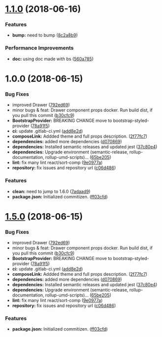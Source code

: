 # [1.1.0](https://module.kopaxgroup.com/bootstrap-styled/bootstrap-styled.yeutech.com/compare/v1.0.0...v1.1.0) (2018-06-16)


### Features

* **bump:** need to bump ([8c2a8b9](https://module.kopaxgroup.com/bootstrap-styled/bootstrap-styled.yeutech.com/commit/8c2a8b9))


### Performance Improvements

* **doc:** using doc made with bs ([560a785](https://module.kopaxgroup.com/bootstrap-styled/bootstrap-styled.yeutech.com/commit/560a785))

# 1.0.0 (2018-06-15)


### Bug Fixes

* improved Drawer ([792ed69](https://module.kopaxgroup.com/bootstrap-styled/bootstrap-styled.yeutech.com/commit/792ed69))
* minor bugs & feat: Drawer component props docker. Run build dist, if you pull this commit ([b30cfc9](https://module.kopaxgroup.com/bootstrap-styled/bootstrap-styled.yeutech.com/commit/b30cfc9))
* **BootstrapProvider:** BREAKING CHANGE move to bootstrap-styled-provider ([78a91f5](https://module.kopaxgroup.com/bootstrap-styled/bootstrap-styled.yeutech.com/commit/78a91f5))
* **ci:** update .gitlab-ci.yml ([add8e2d](https://module.kopaxgroup.com/bootstrap-styled/bootstrap-styled.yeutech.com/commit/add8e2d))
* **composeLink:** Addded theme and full props description. ([2f77fc7](https://module.kopaxgroup.com/bootstrap-styled/bootstrap-styled.yeutech.com/commit/2f77fc7))
* **dependencies:** added more dependencies ([d070869](https://module.kopaxgroup.com/bootstrap-styled/bootstrap-styled.yeutech.com/commit/d070869))
* **dependencies:** Installed semantic releases and updated jest ([37c80e4](https://module.kopaxgroup.com/bootstrap-styled/bootstrap-styled.yeutech.com/commit/37c80e4))
* **dependencies:** Upgrade environment (semantic-release, rollup-documentation, rollup-umd-scripts)... ([65be205](https://module.kopaxgroup.com/bootstrap-styled/bootstrap-styled.yeutech.com/commit/65be205))
* **lint:** fix many lint react/sort-comp ([9e0977a](https://module.kopaxgroup.com/bootstrap-styled/bootstrap-styled.yeutech.com/commit/9e0977a))
* **repository:** fix issues and repository url ([c06d486](https://module.kopaxgroup.com/bootstrap-styled/bootstrap-styled.yeutech.com/commit/c06d486))


### Features

* **clean:** need to jump to 1.6.0 ([7adaad9](https://module.kopaxgroup.com/bootstrap-styled/bootstrap-styled.yeutech.com/commit/7adaad9))
* **package.json:** Initialized commitizen. ([ff03cfd](https://module.kopaxgroup.com/bootstrap-styled/bootstrap-styled.yeutech.com/commit/ff03cfd))

# [1.5.0](https://module.kopaxgroup.com/bootstrap-styled/bootstrap-styled.yeutech.com/compare/v1.4.1...v1.5.0) (2018-06-15)


### Bug Fixes

* improved Drawer ([792ed69](https://module.kopaxgroup.com/bootstrap-styled/bootstrap-styled.yeutech.com/commit/792ed69))
* minor bugs & feat: Drawer component props docker. Run build dist, if you pull this commit ([b30cfc9](https://module.kopaxgroup.com/bootstrap-styled/bootstrap-styled.yeutech.com/commit/b30cfc9))
* **BootstrapProvider:** BREAKING CHANGE move to bootstrap-styled-provider ([78a91f5](https://module.kopaxgroup.com/bootstrap-styled/bootstrap-styled.yeutech.com/commit/78a91f5))
* **ci:** update .gitlab-ci.yml ([add8e2d](https://module.kopaxgroup.com/bootstrap-styled/bootstrap-styled.yeutech.com/commit/add8e2d))
* **composeLink:** Addded theme and full props description. ([2f77fc7](https://module.kopaxgroup.com/bootstrap-styled/bootstrap-styled.yeutech.com/commit/2f77fc7))
* **dependencies:** added more dependencies ([d070869](https://module.kopaxgroup.com/bootstrap-styled/bootstrap-styled.yeutech.com/commit/d070869))
* **dependencies:** Installed semantic releases and updated jest ([37c80e4](https://module.kopaxgroup.com/bootstrap-styled/bootstrap-styled.yeutech.com/commit/37c80e4))
* **dependencies:** Upgrade environment (semantic-release, rollup-documentation, rollup-umd-scripts)... ([65be205](https://module.kopaxgroup.com/bootstrap-styled/bootstrap-styled.yeutech.com/commit/65be205))
* **lint:** fix many lint react/sort-comp ([9e0977a](https://module.kopaxgroup.com/bootstrap-styled/bootstrap-styled.yeutech.com/commit/9e0977a))
* **repository:** fix issues and repository url ([c06d486](https://module.kopaxgroup.com/bootstrap-styled/bootstrap-styled.yeutech.com/commit/c06d486))


### Features

* **package.json:** Initialized commitizen. ([ff03cfd](https://module.kopaxgroup.com/bootstrap-styled/bootstrap-styled.yeutech.com/commit/ff03cfd))
